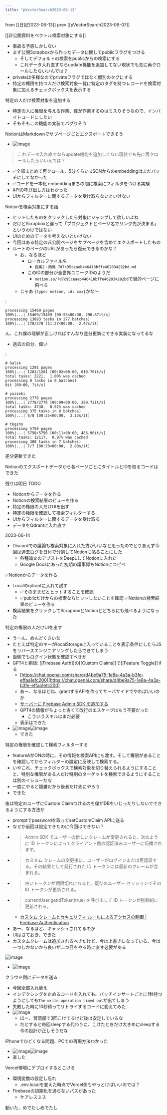 ```yaml
---
title: "pVectorSearch2023-06-13"
---
```


from [[日記2023-06-13]]
prev [[pVectorSearch2023-06-07]]

[[非公開資料をベクトル検索対象にする]]
- 事故る予感しかしない
- まず公開Scrapboxから作ったデータに関してpublicフラグをつける
    - そしてデフォルトの検索をpublicからの検索にする
    - これデータ入れ直すならupdate機能を追加してない現状でも先に再クロールしたらいいんでは？
- privateは多様なのでprivateフラグではなく個別のタグにする
- 特定の権限を持つ人だけ検索対象一覧に特定のタグを持つレコードを検索対象に加えるチェックボックスを表示する

特定の人だけ検索対象を追加する
- 特定の人に権限を与える作業、僕が作業するのはミスりそうなので、インバイトコードにしたい
- そもそもこの機能の実装でバグりそう

NotionはMarkdownでサブページごとエクスポートできそう
- ![image](https://gyazo.com/b7524c5f56157b4ba95ae507441b5577/thumb/1000)


> これデータ入れ直すならupdate機能を追加してない現状でも先に再クロールしたらいいんでは？
- ✅全部まとめて再クロール、5分くらい
JSONからのembeddingはまだバッチにしてなかった
- ✅コードを一本化
embeddingまちの間に検索にフィルタをつける実験
- APIの呼び出し方はわかった
- UIからフィルターに関するデータを受け取らないといけない

Notionを検索対象にする話
- ヒットしたものをクリックしたら対象にジャンプして欲しいよね
- だけどScrapboxと違って「プロジェクトとページ名でリンク先が決まる」というわけではない
- UIのためのデータを考えないといけない
- 今回はある特定の非公開ページをサプページを含めてエクスポートしたもの
- ルートのページのURLがあったら復元できるのかな？
    - お、なるほど
        - ローカルファイル名
            - `提案2：西尾 7d7c95ceaeb446418bffe462034292bd.md`
        - このIDの部分が全世界ユニークIDのようだ
            - `notion.so/7d7c95ceaeb446418bffe462034292bd`で目的ページに飛べる
    - じゃあ `{type: notion, id: xxx}`かな〜

:

```
processing 15469 pages
100%|...| 15469/15469 [00:53<00:00, 290.87it/s]
processing 13893 tasks in 277 batches)
100%|...| 278/278 [11:27<00:00,  2.47s/it]
```


ん、これ僕の理解が正しければすんなり差分更新にできる実装になってるな
- 過去の自分、偉い

:

```
# halsk
processing 1281 pages
100%|...| 1281/1281 [00:02<00:00, 619.70it/s]
total tasks: 2221,  1.00% was cached
processing 0 tasks in 0 batches)
0it [00:00, ?it/s]

# yuiseki
processing 2778 pages
100%|...| 2778/2778 [00:09<00:00, 289.72it/s]
total tasks: 4738,  0.92% was cached
processing 375 tasks in 8 batches)
100%|...| 8/8 [00:25<00:00,  3.13s/it]

# tkgshn
processing 5750 pages
100%|...| 5750/5750 [00:11<00:00, 486.96it/s]
total tasks: 12117,  0.97% was cached
processing 308 tasks in 7 batches)
100%|...| 7/7 [00:20<00:00,  2.89s/it]
```


差分更新できた

Notionのエクスポートデータから各ページごとにタイトルとIDを取るコードはできた

残りは明日
TODO
- Notionからデータを作る
- Notionの検索結果のビューを作る
- 特定の権限の人だけUIを出す
- 特定の権限を確認して検索フィルターする
- UIからフィルターに関するデータを受け取る
- データをQdrantに入れ直す

2023-06-14
- Discordでの議論も検索対象に入れた方がいいなと思ったのでとりあえず今回は過去ログを日付で分割してNotionに貼ることにした
    - 各種論文のアブストをDeepLしてNotionに入れた
    - Google Docsにあった初期の議事録もNotionにコピペ

✅Notionからデータを作る
- Localのqdrantに入れて試す
    - ✅そのままだとヒットすることを確認
    - ✅publicだけからの検索ならヒットしないことを確認
✅Notionの検索結果のビューを作る
- 検索結果をクリックしてScrapboxとNotionとどちらにも飛べるようになった

特定の権限の人だけUIを出す
- うーん、めんどくさいな
- たとえば特定のキーがlocalStorageに入っていることを表示条件にしたらJSをリバースエンジニアリングしたらできてしまう
- 面倒でもログイン状態を確認すべきか
- GPT4と相談: [[Firebase Auth]]の[[Custom Claims]]で[[Feature Toggle]]する
    - [https://chat.openai.com/share/d4be9a75-1e8a-4a3a-b3fe-effaa1efc200](https://chat.openai.com/share/d4be9a75-1e8a-4a3a-b3fe-effaa1efc200)
    - あー、なるほどね、grantするAPIを作ってサーバサイドでやればいいのか
    - [サーバーに Firebase Admin SDK を追加する](https://firebase.google.com/docs/admin/setup?hl=ja)
    - GPT4の情報がちょっと古くて改行のエスケープはもう不要だった
        - こういうスキルはまだ必要
    - 表示はできた
- ![image](https://gyazo.com/d5a812c16b793709c754b33de850cff4/thumb/1000)![image](https://gyazo.com/3b8e53257a7bd9bd965c970a213faaee/thumb/1000)
    - できた

特定の権限を確認して検索フィルターする
- featureAがONの時に、その情報を検索APIにも渡す。そして権限があることを確認してからフィルターの設定に反映して検索する。
- いやこれ、チェックボックスで検索対象を切り替えられるようにすることと、特別な権限がある人だけ特別のターゲットを検索できるようにすることは別のイシューだな
- 一度にやると複雑だから後者だけ先にやろう
- できた

後は特定のユーザにCustom Claimつけるのを僕がDBをいじったりしないでできるようにする方法か
- promptでpasswordを取ってsetCustomClaim APIに送る
- なぜか前回は設定できたのに今回はできない？
- > Admin SDK でユーザーの新しいクレームが変更されると、次のように ID トークンによってクライアント側の認証済みユーザーに伝播されます。
- >  カスタム クレームの変更後に、ユーザーがログインまたは再認証する。その結果として発行された ID トークンには最新のクレームが含まれる。
- >  古いトークンが期限切れになると、既存のユーザー セッションでその ID トークンが更新される。
- >  currentUser.getIdToken(true) を呼び出して ID トークンが強制的に更新される。
    - [カスタム クレームとセキュリティ ルールによるアクセスの制御 | Firebase Authentication](https://firebase.google.com/docs/auth/admin/custom-claims?hl=ja)
- あー、なるほど、キャッシュされてるのか
- UIはさておき、できた
- カスタムクレームは追加されるべきだけど、今は上書きになっている、今は一つしかないから良いが二つ目をやる時に直す必要がある

![image](https://gyazo.com/1af1f02dd048cee348904a7d6e21973a/thumb/1000)
- ![image](https://gyazo.com/2497a73d671c1780bfe6ea10fb0e97b9/thumb/1000)

クラウド側にデータを送る
- 今回全部入れ替え
- インデクシングを止めるコードを入れても、バッチインサートごとに1秒待つようにしても`The write operation timed out`が出てしまう
- 失敗した時に10秒待ってリトライするコードに変えてみた
- ![image](https://gyazo.com/799c5be1d5ab2697891a269a0051f714/thumb/1000)
    - ほー、冒頭部で3回こけてるけど後は安定しているな
    - だとすると毎回sleepする代わりに、こけたときだけ大きめにsleepする今の設計が正しそうだな

iPhoneでひどくなる問題、PCでの再現方法わかった
- ![image](https://gyazo.com/73df1b8399016a56ed7d0a35b4b1257c/thumb/1000)![image](https://gyazo.com/478aafb16a5535e199fa1f307b4d43d8/thumb/1000)
- 直した

Vercel環境にデプロイするとこける
- 環境変数の設定し忘れ
    - .env.localを変えた時点でVercel側もやっとけばいいのでは？
- Firebaseの初期化を通らないパスがあった
    - ケアレスミス

動いた、めでたしめでたし
